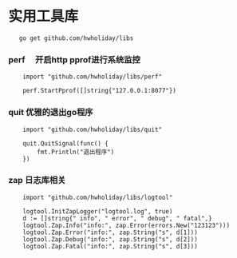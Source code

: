 # 实用工具库
```base
   go get github.com/hwholiday/libs 
```
### perf 　开启http pprof进行系统监控
```base
    import "github.com/hwholiday/libs/perf"
    
    perf.StartPprof([]string{"127.0.0.1:8077"})
```
### quit  优雅的退出go程序 
```base
    import "github.com/hwholiday/libs/quit"
    
    quit.QuitSignal(func() {
	    fmt.Println("退出程序")
    })
```
### zap 日志库相关
```base
    import "github.com/hwholiday/libs/logtool"
    
    logtool.InitZapLogger("logtool.log", true)
	d := []string{" info", " error", " debug", " fatal",}
	logtool.Zap.Info("info:", zap.Error(errors.New("123123")))
	logtool.Zap.Error("info:", zap.String("s", d[1]))
	logtool.Zap.Debug("info:", zap.String("s", d[2]))
	logtool.Zap.Fatal("info:", zap.String("s", d[3]))
```
